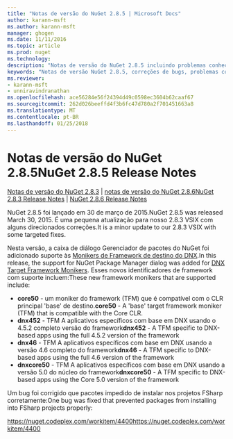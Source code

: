 ```yaml
---
title: "Notas de versão do NuGet 2.8.5 | Microsoft Docs"
author: karann-msft
ms.author: karann-msft
manager: ghogen
ms.date: 11/11/2016
ms.topic: article
ms.prod: nuget
ms.technology: 
description: "Notas de versão do NuGet 2.8.5 incluindo problemas conhecidos, correções de bug, recursos adicionados e DCRs."
keywords: "Notas de versão NuGet 2.8.5, correções de bugs, problemas conhecidos, adicionaram recursos, DCRs"
ms.reviewer:
- karann-msft
- unniravindranathan
ms.openlocfilehash: ace56284e56f24394d49c0598ec3604b62caaf67
ms.sourcegitcommit: 262d026beeffd4f3b6fc47d780a2f701451663a8
ms.translationtype: MT
ms.contentlocale: pt-BR
ms.lasthandoff: 01/25/2018
---
```

# <a name="nuget-285-release-notes"></a><span data-ttu-id="ed123-104">Notas de versão do NuGet 2.8.5</span><span class="sxs-lookup"><span data-stu-id="ed123-104">NuGet 2.8.5 Release Notes</span></span>

<span data-ttu-id="ed123-105">[Notas de versão do NuGet 2.8.3](../release-notes/nuget-2.8.3.md) | [notas de versão do NuGet 2.8.6](../release-notes/nuget-2.8.6.md)</span><span class="sxs-lookup"><span data-stu-id="ed123-105">[NuGet 2.8.3 Release Notes](../release-notes/nuget-2.8.3.md) | [NuGet 2.8.6 Release Notes](../release-notes/nuget-2.8.6.md)</span></span>

<span data-ttu-id="ed123-106">NuGet 2.8.5 foi lançado em 30 de março de 2015.</span><span class="sxs-lookup"><span data-stu-id="ed123-106">NuGet 2.8.5 was released March 30, 2015.</span></span> <span data-ttu-id="ed123-107">É uma pequena atualização para nosso 2.8.3 VSIX com alguns direcionados correções.</span><span class="sxs-lookup"><span data-stu-id="ed123-107">It is a minor update to our 2.8.3 VSIX with some targeted fixes.</span></span>

<span data-ttu-id="ed123-108">Nesta versão, a caixa de diálogo Gerenciador de pacotes do NuGet foi adicionado suporte às [Monikers de Framework de destino do DNX](https://github.com/aspnet/dnx).</span><span class="sxs-lookup"><span data-stu-id="ed123-108">In this release, the support for NuGet Package Manager dialog was added for [DNX Target Framework Monikers](https://github.com/aspnet/dnx).</span></span>  <span data-ttu-id="ed123-109">Esses novos identificadores de framework com suporte incluem:</span><span class="sxs-lookup"><span data-stu-id="ed123-109">These new framework monikers that are supported include:</span></span>

* <span data-ttu-id="ed123-110">**core50** - um moniker do framework (TFM) que é compatível com o CLR principal 'base' de destino.</span><span class="sxs-lookup"><span data-stu-id="ed123-110">**core50** - A 'base' target framework moniker (TFM) that is compatible with the Core CLR.</span></span>
* <span data-ttu-id="ed123-111">**dnx452** - TFM A aplicativos específicos com base em DNX usando o 4.5.2 completo versão do framework</span><span class="sxs-lookup"><span data-stu-id="ed123-111">**dnx452** - A TFM specific to DNX-based apps using the full 4.5.2 version of the framework</span></span>
* <span data-ttu-id="ed123-112">**dnx46** - TFM A aplicativos específicos com base em DNX usando a versão 4.6 completo do framework</span><span class="sxs-lookup"><span data-stu-id="ed123-112">**dnx46** - A TFM specific to DNX-based apps using the full 4.6 version of the framework</span></span>
* <span data-ttu-id="ed123-113">**dnxcore50** - TFM A aplicativos específicos com base em DNX usando a versão 5.0 do núcleo do framework</span><span class="sxs-lookup"><span data-stu-id="ed123-113">**dnxcore50** - A TFM specific to DNX-based apps using the Core 5.0 version of the framework</span></span>

<span data-ttu-id="ed123-114">Um bug foi corrigido que pacotes impedido de instalar nos projetos FSharp corretamente:</span><span class="sxs-lookup"><span data-stu-id="ed123-114">One bug was fixed that prevented packages from installing into FSharp projects properly:</span></span>

<span data-ttu-id="ed123-115">https://nuget.codeplex.com/workitem/4400</span><span class="sxs-lookup"><span data-stu-id="ed123-115">https://nuget.codeplex.com/workitem/4400</span></span>